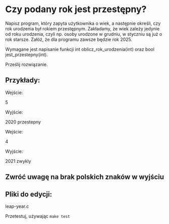 # Czy podany rok jest przestępny?

Napisz program, który zapyta użytkownika o wiek, a następnie określi, czy rok urodzenia był rokiem przestępnym. Zakładamy, że wiek zależy jedynie od roku urodzenia, czyli np. osoby urodzone w grudniu, w styczniu są już o rok starsze. Załóż, że dla programu zawsze będzie rok 2025.

Wymagane jest napisanie funkcji int oblicz_rok_urodzenia(int) oraz bool jest_przestepny(int).

Prześlij rozwiązanie.


## Przykłady:

Wejście:

5

Wyjście:

2020 przestepny

Wejście:

4

Wyjście:

2021 zwykly

## Zwróć uwagę na brak polskich znaków w wyjściu

## Pliki do edycji:

leap-year.c

Przetestuj, używając `make test`